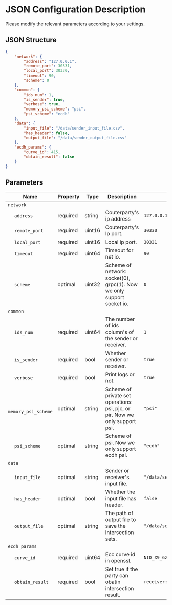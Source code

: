 # JSON Configuration Description

Please modify the relevant parameters according to your settings.

## JSON Structure

```json
{
    "network": {
        "address": "127.0.0.1",
        "remote_port": 30331,
        "local_port": 30330,
        "timeout": 90,
        "scheme": 0
    },
    "common": {
        "ids_num": 1,
        "is_sender": true,
        "verbose": true,
        "memory_psi_scheme": "psi",
        "psi_scheme": "ecdh"
    },
    "data": {
        "input_file": "/data/sender_input_file.csv",
        "has_header": false,
        "output_file": "/data/sender_output_file.csv"
    },
    "ecdh_params": {
        "curve_id": 415,
        "obtain_result": false
    }
}
```

## Parameters

| Name                       | Property | Type   | Description                                                                  | Default Value                    |
|----------------------------|----------|--------|------------------------------------------------------------------------------|----------------------------------|
| `network`                  |          |        |                                                                              |                                  |
| &emsp; `address`           | required | string | Couterparty's ip address                                                     | `127.0.0.1`                      |
| &emsp; `remote_port`       | required | uint16 | Couterparty's Ip port.                                                       | `30330`                          |
| &emsp; `local_port`        | required | uint16 | Local ip port.                                                               | `30331`                          |
| &emsp; `timeout`           | required | uint64 | Timeout for net io.                                                          | `90`                             |
| &emsp; `scheme`            | optimal  | uint32 | Scheme of network: socket(0), grpc(1). Now we only support socket io.        | `0`                              |
| `common`                   |          |        |                                                                              |                                  |
| &emsp; `ids_num`           | required | uint64 | The number of ids column's of the sender or receiver.                        | `1`                              |
| &emsp; `is_sender`         | required | bool   | Whether sender or receiver.                                                  | `true`                           |
| &emsp; `verbose`           | required | bool   | Print logs or not.                                                           | `true`                           |
| &emsp; `memory_psi_scheme` | optimal  | string | Scheme of private set operations: psi, pjc, or pir. Now we only support psi. | `"psi"`                          |
| &emsp; `psi_scheme`        | optimal  | string | Scheme of psi. Now we only support ecdh psi.                                 | `"ecdh"`                         |
| `data`                     |          |        |                                                                              |                                  |
| &emsp; `input_file`        | optimal  | string | Sender or receiver's input file.                                             | `"/data/sender_input_file.csv"`  |
| &emsp; `has_header`        | optimal  | bool   | Whether the input file has header.                                           | `false`                          |
| &emsp; `output_file`       | optimal  | string | The path of output file to save the intersection sets.                       | `"/data/sender_output_file.csv"` |
| `ecdh_params`              |          |        |                                                                              |                                  |
| &emsp; `curve_id`          | required | uint64 | Ecc curve id in openssl.                                                     | `NID_X9_62_prime256v1(415)`      |
| &emsp; `obtain_result`     | required | bool   | Set true if the party can obatin intersection result.                        | `receiver:true, sender:false`    |
